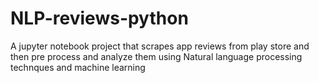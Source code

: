 # NLP-reviews-python
A jupyter notebook project that scrapes app reviews from play store and then pre process and analyze them using Natural language processing technques and machine learning
